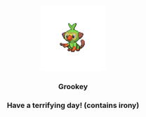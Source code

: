 <p align="center">
    <img src="https://raw.githubusercontent.com/PokeAPI/sprites/master/sprites/pokemon/810.png" width="150" height="150">
</p>
<h3 align="center"> <b>Grookey</b></h3>
<h3 align="center">Have a terrifying day! (contains irony)</h3>
